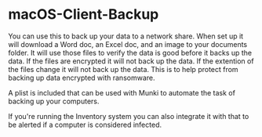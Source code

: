 # macOS-Client-Backup

You can use this to back up your data to a network share.  When set up it will download a Word doc, an Excel doc, and an image to your documents folder.  It will use those files to verify the data is good before it backs up the data.  If the files are encrypted it will not back up the data.  If the extention of the files change it will not back up the data.  This is to help protect from backing up data encrypted with ransomware.  

A plist is included that can be used with Munki to automate the task of backing up your computers.

If you're running the Inventory system you can also integrate it with that to be alerted if a computer is considered infected.

